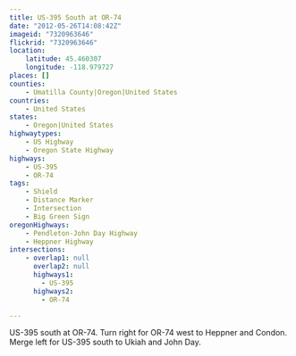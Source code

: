 ```yaml
---
title: US-395 South at OR-74
date: "2012-05-26T14:08:42Z"
imageid: "7320963646"
flickrid: "7320963646"
location:
    latitude: 45.460307
    longitude: -118.979727
places: []
counties:
    - Umatilla County|Oregon|United States
countries:
    - United States
states:
    - Oregon|United States
highwaytypes:
    - US Highway
    - Oregon State Highway
highways:
    - US-395
    - OR-74
tags:
    - Shield
    - Distance Marker
    - Intersection
    - Big Green Sign
oregonHighways:
    - Pendleton-John Day Highway
    - Heppner Highway
intersections:
    - overlap1: null
      overlap2: null
      highways1:
        - US-395
      highways2:
        - OR-74

---
```

US-395 south at OR-74.  Turn right for OR-74 west to Heppner and Condon.  Merge left for US-395 south to Ukiah and John Day.